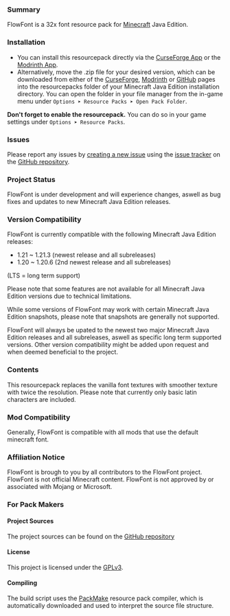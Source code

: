 ### Summary

FlowFont is a 32x font resource pack for [Minecraft](https://www.minecraft.net) Java Edition.


### Installation

- You can install this resourcepack directly via the [CurseForge App](https://www.curseforge.com/download/app) or the [Modrinth App](https://modrinth.com/app).
- Alternatively, move the .zip file for your desired version, which can be downloaded from either of the [CurseForge](https://www.curseforge.com/minecraft/texture-packs/flowfont), [Modrinth](https://modrinth.com/resourcepack/flowfont) or [GitHub](https://github.com/iJustLeyxo/FlowFont/releases/) pages into the resourcepacks folder of your Minecraft Java Edition installation directory. You can open the folder in your file manager from the in-game menu under `Options ➤ Resource Packs ➤ Open Pack Folder`.

**Don't forget to enable the resourcepack.** You can do so in your game settings under `Options ➤ Resource Packs`.


### Issues

Please report any issues by [creating a new issue](https://github.com/iJustLeyxo/FlowFont/issues/new) using the [issue tracker](https://github.com/iJustLeyxo/FlowFont/issues/) on the [GitHub repository](https://github.com/iJustLeyxo/FlowFont/).


### Project Status

FlowFont is under development and will experience changes, aswell as bug fixes and updates to new Minecraft Java Edition releases.


### Version Compatibility

FlowFont is currently compatible with the following Minecraft Java Edition releases:
- 1.21 ~ 1.21.3 (newest release and all subreleases)
- 1.20 ~ 1.20.6 (2nd newest release and all subreleases)

(LTS = long term support)

Please note that some features are not available for all Minecraft Java Edition versions due to technical limitations.

While some versions of FlowFont may work with certain Minecraft Java Edition snapshots, please note that snapshots are generally not supported.

FlowFont will always be upated to the newest two major Minecraft Java Edition releases and all subreleases, aswell as specific long term supported versions. Other version compatibility might be added upon request and when deemed beneficial to the project.


### Contents

This resourcepack replaces the vanilla font textures with smoother texture with twice the resolution. Please note that currently only basic latin characters are included.


### Mod Compatibility

Generally, FlowFont is compatible with all mods that use the default minecraft font.


### Affiliation Notice

FlowFont is brough to you by all contributors to the FlowFont project.
FlowFont is not official Minecraft content. FlowFont is not approved by or associated with Mojang or Microsoft.


### For Pack Makers

#### Project Sources

The project sources can be found on the [GitHub repository](https://github.com/iJustLeyxo/FlowFont/)


#### License

This project is licensed under the [GPLv3](https://www.gnu.org/licenses/gpl-3.0.txt).


#### Compiling

The build script uses the [PackMake](https://github.com/iJustLeyxo/PackMake/) resource pack compiler, which is automatically downloaded and used to interpret the source file structure.
